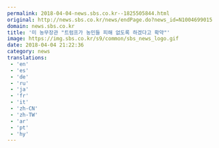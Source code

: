 ```yaml
---
permalink: 2018-04-04-news.sbs.co.kr--1825505844.html
original: http://news.sbs.co.kr/news/endPage.do?news_id=N1004699015
domain: news.sbs.co.kr
title: '미 농무장관 "트럼프가 농민들 피해 없도록 하겠다고 확약"'
image: https://img.sbs.co.kr/s9/common/sbs_news_logo.gif
date: 2018-04-04 21:22:36
category: news
translations: 
 - 'en'
 - 'es'
 - 'de'
 - 'ru'
 - 'ja'
 - 'fr'
 - 'it'
 - 'zh-CN'
 - 'zh-TW'
 - 'ar'
 - 'pt'
 - 'hy'
---
```


